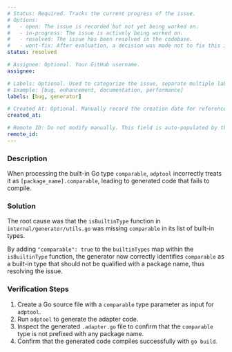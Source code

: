 ```yaml
---
# Status: Required. Tracks the current progress of the issue.
# Options:
#   - open: The issue is recorded but not yet being worked on.
#   - in-progress: The issue is actively being worked on.
#   - resolved: The issue has been resolved in the codebase.
#   - wont-fix: After evaluation, a decision was made not to fix this issue.
status: resolved

# Assignee: Optional. Your GitHub username.
assignee: 

# Labels: Optional. Used to categorize the issue, separate multiple labels with a comma.
# Example: [bug, enhancement, documentation, performance]
labels: [bug, generator]

# Created At: Optional. Manually record the creation date for reference.
created_at: 

# Remote ID: Do not modify manually. This field is auto-populated by the sync script to link with the GitHub Issue number.
remote_id: 
---
```


### Description

When processing the built-in Go type `comparable`, `adptool` incorrectly treats it as `[package_name].comparable`, leading to generated code that fails to compile.

### Solution

The root cause was that the `isBuiltinType` function in `internal/generator/utils.go` was missing `comparable` in its list of built-in types.

By adding `"comparable": true` to the `builtinTypes` map within the `isBuiltinType` function, the generator now correctly identifies `comparable` as a built-in type that should not be qualified with a package name, thus resolving the issue.

### Verification Steps

1.  Create a Go source file with a `comparable` type parameter as input for `adptool`.
2.  Run `adptool` to generate the adapter code.
3.  Inspect the generated `.adapter.go` file to confirm that the `comparable` type is not prefixed with any package name.
4.  Confirm that the generated code compiles successfully with `go build`.
